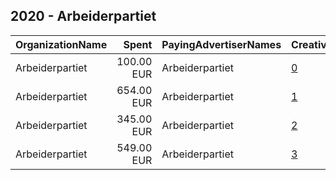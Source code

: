 ## 2020 - Arbeiderpartiet 
|OrganizationName|Spent|PayingAdvertiserNames|CreativeUrls|Impressions|Genders|AgeBrackets|CountryCodes|BillingAddresses|CandidateBallotInformation|
|:---|---:|:---|:---|---:|:---|:---|:---|:---|:---|
|Arbeiderpartiet|100.00 EUR|Arbeiderpartiet|[0](https://www.snap.com/political-ads/asset/feb25204b512ef8f82129ff65f2bc65cbacab873d9f8161d8a8f3b23b3b79490?mediaType=mp4)|36,374|||norway|"Youngstorget 2A,Oslo,0028,NO"|Arbeiderpartiet|
|Arbeiderpartiet|654.00 EUR|Arbeiderpartiet|[1](https://www.snap.com/political-ads/asset/68bab2d5f24f87d099491631c9cf0b3bef92eb5c02f8f62eb717a40d04a22533?mediaType=mp4)|133,605||18+|norway|"Youngstorget 2A,Oslo,0028,NO"||
|Arbeiderpartiet|345.00 EUR|Arbeiderpartiet|[2](https://www.snap.com/political-ads/asset/934ad4dd27952412c6697c3b0c9434dbb74d195c749aa8c3318f6705ddda3370?mediaType=mp4)|96,728||18+|norway|"Youngstorget 2A,Oslo,0028,NO"||
|Arbeiderpartiet|549.00 EUR|Arbeiderpartiet|[3](https://www.snap.com/political-ads/asset/b9b6e53ed2ef72e51a2aaf52575e7ad99588c2fc2d50bc280e53f42a0a89a009?mediaType=mp4)|125,956||18+|norway|"Youngstorget 2A,Oslo,0028,NO"||
